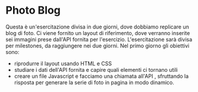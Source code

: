 # Photo Blog

Questa è un'esercitazione divisa in due giorni, dove dobbiamo replicare un blog di foto. Ci viene fornito un layout di riferimento, dove verranno inserite sei immagini prese dall'API fornita per l'esercizio. 
L'esercitazione sarà divisa per milestones, da raggiungere nei due giorni. Nel primo giorno gli obiettivi sono:

- riprodurre il layout usando HTML e CSS
- studiare i dati dell'API fornita e capire quali elementi ci tornano utili
- creare un file Javascript e facciamo una chiamata all'API , sfruttando la risposta per generare la serie di foto in pagina in modo dinamico.